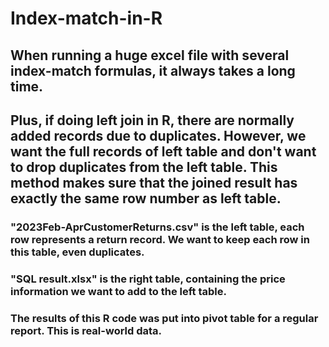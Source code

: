 # Index-match-in-R
## When running a huge excel file with several index-match formulas, it always takes a long time.
## Plus, if doing left join in R, there are normally added records due to duplicates. However, we want the full records of left table and don't want to drop duplicates from the left table. This method makes sure that the joined result has exactly the same row number as left table. 
### "2023Feb-AprCustomerReturns.csv" is the left table, each row represents a return record. We want to keep each row in this table, even duplicates.
### "SQL result.xlsx" is the right table, containing the price information we want to add to the left table.
### The results of this R code was put into pivot table for a regular report. This is real-world data. 
